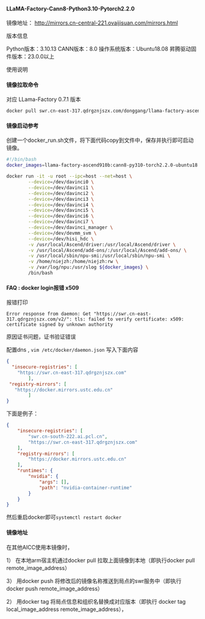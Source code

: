 #### LLaMA-Factory-Cann8-Python3.10-Pytorch2.2.0

镜像地址： http://mirrors.cn-central-221.ovaijisuan.com/mirrors.html

版本信息

Python版本：3.10.13
CANN版本：8.0
操作系统版本：Ubuntu18.08
昇腾驱动固件版本：23.0.0以上

使用说明

#### **镜像拉取命令**

对应 LLama-Factory 0.7.1 版本

```bash
docker pull swr.cn-east-317.qdrgznjszx.com/donggang/llama-factory-ascend910b:cann8-py310-torch2.2.0-ubuntu18.04
```

#### **镜像启动参考**

创建一个docker_run.sh文件，将下面代码copy到文件中，保存并执行即可启动镜像。

```bash
#!/bin/bash
docker_images=llama-factory-ascend910b:cann8-py310-torch2.2.0-ubuntu18.04

docker run -it -u root --ipc=host --net=host \
        --device=/dev/davinci0 \
        --device=/dev/davinci1 \
        --device=/dev/davinci2 \
        --device=/dev/davinci3 \
        --device=/dev/davinci4 \
        --device=/dev/davinci5 \
        --device=/dev/davinci6 \
        --device=/dev/davinci7 \
        --device=/dev/davinci_manager \
        --device=/dev/devmm_svm \
        --device=/dev/hisi_hdc \
        -v /usr/local/Ascend/driver:/usr/local/Ascend/driver \
        -v /usr/local/Ascend/add-ons/:/usr/local/Ascend/add-ons/ \
        -v /usr/local/sbin/npu-smi:/usr/local/sbin/npu-smi \
        -v /home/niejzh:/home/niejzh:rw \
        -v /var/log/npu:/usr/slog ${docker_images} \
        /bin/bash

```

#### **FAQ : docker login报错 x509**

报错打印

```vbnet
Error response from daemon: Get "https://swr.cn-east-317.qdrgznjszx.com/v2/": tls: failed to verify certificate: x509: certificate signed by unknown authority
```

原因证书问题，证书验证错误

配置dns , `vim /etc/docker/daemon.json`  写入下面内容

```json
{
  "insecure-registries": [
  	"https://swr.cn-east-317.qdrgznjszx.com"
		],
 "registry-mirrors": [
   "https://docker.mirrors.ustc.edu.cn"
 		]
}
```

下面是例子：

```json
{
    "insecure-registries": [
        "swr.cn-south-222.ai.pcl.cn",
        "https://swr.cn-east-317.qdrgznjszx.com"
    ],
    "registry-mirrors": [
        "https://docker.mirrors.ustc.edu.cn"
    ],
    "runtimes": {
        "nvidia": {
            "args": [],
            "path": "nvidia-container-runtime"
        }
    }
}
```

然后重启docker即可`systemctl restart docker`

#### 镜像地址

在其他AICC使用本镜像时，

1） 在本地arm宿主机通过docker pull 拉取上面镜像到本地（即执行docker pull remote_image_address）

3） 用docker push 将修改后的镜像名称推送到局点的swr服务中（即执行docker push remote_image_address）

2） 用docker tag 将局点信息和组织名替换成对应版本（即执行 docker tag local_image_address remote_image_address），
